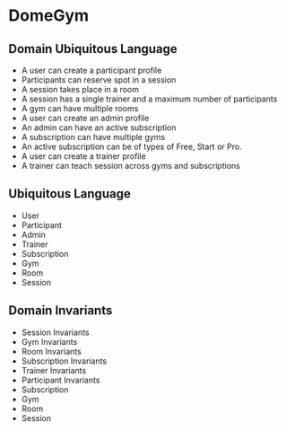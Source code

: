 # DomeGym

## Domain Ubiquitous Language 
* A user can create a participant profile
* Participants can reserve spot in a session
* A session takes place in a room
* A session has a single trainer and a maximum number of participants
* A gym can have multiple rooms
* A user can create an admin profile
* An admin can have an active subscription
* A subscription can have multiple gyms
* An active subscription can be of types of Free, Start or Pro.
* A user can create a trainer profile
* A trainer can teach session across gyms and subscriptions

## Ubiquitous Language

- User
- Participant
- Admin
- Trainer
- Subscription
- Gym
- Room
- Session

## Domain Invariants

- Session Invariants
- Gym Invariants
- Room Invariants
- Subscription Invariants
- Trainer Invariants
- Participant Invariants
- Subscription
- Gym
- Room
- Session